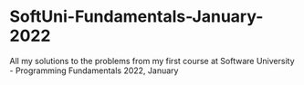 # SoftUni-Fundamentals-January-2022
 All my solutions to the problems from my first course at Software University - Programming Fundamentals 2022, January
